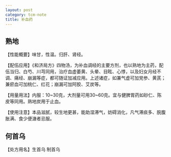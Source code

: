 ```yaml
---
layout: post
category: tcm-note
title: 补血药
---
```


## 熟地 ##

【性能概要】味甘，性温。归肝、肾经。

【配伍应用】《和济局方》四物汤，为补血调经的主要方剂，也以熟地为主药，配伍当归、白芍、川芎同用，治疗血虚萎黄、头晕、目眩、心悸，以及妇女月经不调、痛经、崩漏等症，都可随证加减应用。上述诸症，如兼气虚可加党参、黄芪；兼瘀血可加桃仁、红花；崩漏可加阿胶、艾炭等。

【用量用法】内服：10~30克，大剂量可用30~60克。宜与健脾胃药如砂仁、陈皮等同用。熟地炭用于止血。

【使用注意】本品滋腻，较生地更甚，能助湿滞气，妨碍消化，凡气滞痰多、脘腹胀满、食少便溏者忌服。

## 何首乌 ##

【处方用名】生首乌 制首乌


